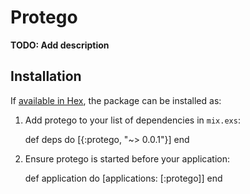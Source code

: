 # Protego

**TODO: Add description**

## Installation

If [available in Hex](https://hex.pm/docs/publish), the package can be installed as:

  1. Add protego to your list of dependencies in `mix.exs`:

        def deps do
          [{:protego, "~> 0.0.1"}]
        end

  2. Ensure protego is started before your application:

        def application do
          [applications: [:protego]]
        end
